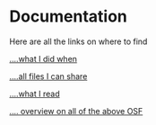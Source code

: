 # Documentation

Here are all the links on where to find

[....what I did when](https://github.com/paulinewe/Whoru/tree/main/open_lab_notebook/pages)

[....all files I can share](https://github.com/paulinewe/Whoru)

[....what I read](https://www.zotero.org/groups/4721790/whoareu)

[.... overview on all of the above OSF](https://osf.io/aenpr/?view_only=026c7375139f4cceb16d0242692d7092)

